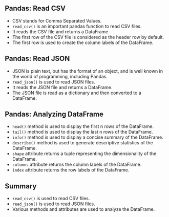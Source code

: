 ## **Pandas: Read CSV**

- CSV stands for Comma Separated Values.
- `read_csv()` is an important pandas function to read CSV files.
- It reads the CSV file and returns a DataFrame.
- The first row of the CSV file is considered as the header row by default.
- The first row is used to create the column labels of the DataFrame.

## **Pandas: Read JSON**

- JSON is plain text, but has the format of an object, and is well known in the world of programming, including Pandas.
- `read_json()` is used to read JSON files.
- It reads the JSON file and returns a DataFrame.
- The JSON file is read as a dictionary and then converted to a DataFrame.

## **Pandas: Analyzing DataFrame**

- `head()` method is used to display the first n rows of the DataFrame.
- `tail()` method is used to display the last n rows of the DataFrame.
- `info()` method is used to display a concise summary of the DataFrame.
- `describe()` method is used to generate descriptive statistics of the DataFrame.
- `shape` attribute returns a tuple representing the dimensionality of the DataFrame.
- `columns` attribute returns the column labels of the DataFrame.
- `index` attribute returns the row labels of the DataFrame.

## **Summary**

- `read_csv()` is used to read CSV files.
- `read_json()` is used to read JSON files.
- Various methods and attributes are used to analyze the DataFrame.
